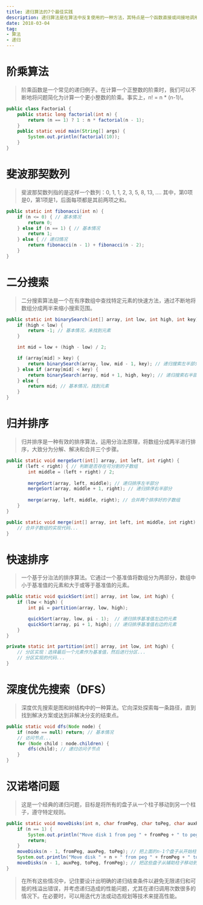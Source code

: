 ```yaml
---
title: 递归算法的7个最佳实践
description: 递归算法是在算法中反复使用的一种方法，其特点是一个函数直接或间接地调用了自己。递归算法能够用简洁的代码来解决复杂问题，如分治算法、搜索算法、排序算法等。下面提供7个常见递归算法的Java实现例子：
date: 2018-03-04
tag: 
- 算法
- 递归
---
```


# 阶乘算法

>阶乘函数是一个常见的递归例子。在计算一个正整数的阶乘时，我们可以不断地将问题简化为计算一个更小整数的阶乘。事实上，n! = n * (n-1)!。

```java
public class Factorial {
    public static long factorial(int n) {
        return (n == 1) ? 1 : n * factorial(n - 1);
    }
    public static void main(String[] args) {
        System.out.println(factorial(10));
    }
}
```

# 斐波那契数列

>斐波那契数列指的是这样一个数列：0, 1, 1, 2, 3, 5, 8, 13, .... 其中，第0项是0，第1项是1，后面每项都是其前两项之和。

```java
public static int fibonacci(int n) {
    if (n <= 0) { // 基本情况
        return 0;
    } else if (n == 1) { // 基本情况
        return 1;
    } else { // 递归情况
        return fibonacci(n - 1) + fibonacci(n - 2);
    }
}
```

# 二分搜索

>二分搜索算法是一个在有序数组中查找特定元素的快速方法，通过不断地将数组分成两半来缩小搜索范围。

```java
public static int binarySearch(int[] array, int low, int high, int key) {
    if (high < low) {
        return -1; // 基本情况，未找到元素
    }

    int mid = low + (high - low) / 2;

    if (array[mid] > key) {
        return binarySearch(array, low, mid - 1, key); // 递归搜索左半部分
    } else if (array[mid] < key) {
        return binarySearch(array, mid + 1, high, key); // 递归搜索右半部分
    } else {
        return mid; // 基本情况，找到元素
    }
}
```

# 归并排序

>归并排序是一种有效的排序算法，运用分治法原理，将数组分成两半进行排序，大致分为分解、解决和合并三个步骤。

```java
public static void mergeSort(int[] array, int left, int right) {
    if (left < right) { // 判断是否存在可分割的子数组
        int middle = (left + right) / 2;
        
        mergeSort(array, left, middle); // 递归排序左半部分
        mergeSort(array, middle + 1, right); // 递归排序右半部分
        
        merge(array, left, middle, right); // 合并两个排序好的子数组
    }
}

public static void merge(int[] array, int left, int middle, int right) {
    // 合并子数组的实现代码...
}
```

# 快速排序

>一个基于分治法的排序算法。它通过一个基准值将数组分为两部分，数组中小于基准值的元素和大于或等于基准值的元素。

```java
public static void quickSort(int[] array, int low, int high) {
    if (low < high) {
        int pi = partition(array, low, high);

        quickSort(array, low, pi - 1);  // 递归排序基准值左边的元素
        quickSort(array, pi + 1, high); // 递归排序基准值右边的元素
    }
}

private static int partition(int[] array, int low, int high) {
    // 分区实现：选择最后一个元素作为基准值，然后进行分区...
    // 分区实现的代码...
}
```

# 深度优先搜索（DFS）

>深度优先搜索是图和树结构中的一种算法。它向深处探索每一条路径，直到找到解决方案或达到非解决分支的结束点。

```java
public static void dfs(Node node) {
    if (node == null) return; // 基本情况
    // 访问节点...
    for (Node child : node.children) {
        dfs(child); // 递归访问子节点
    }
}
```



# 汉诺塔问题

>这是一个经典的递归问题，目标是将所有的盘子从一个柱子移动到另一个柱子，遵守特定规则。

```java
public static void moveDisks(int n, char fromPeg, char toPeg, char auxPeg) {
    if (n == 1) {
        System.out.println("Move disk 1 from peg " + fromPeg + " to peg " + toPeg);
        return;
    }
    moveDisks(n - 1, fromPeg, auxPeg, toPeg); // 把上面的n-1个盘子从开始柱移动到辅助柱
    System.out.println("Move disk " + n + " from peg " + fromPeg + " to peg " + toPeg);
    moveDisks(n - 1, auxPeg, toPeg, fromPeg); // 把这些盘子从辅助柱子移动到目标柱
}
```

>在所有这些情况中，记住要设计出明确的递归结束条件以避免无限递归和可能的栈溢出错误，并考虑递归造成的性能问题，尤其在递归调用次数很多的情况下。在必要时，可以用迭代方法或动态规划等技术来提高性能。
